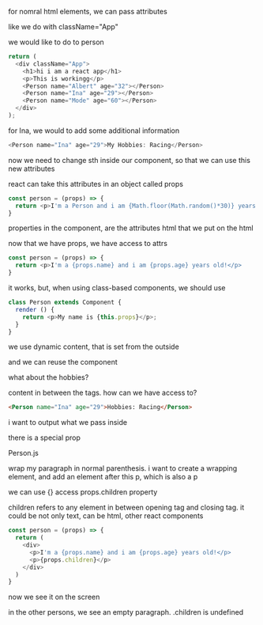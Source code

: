 for nomral html elements, we can pass attributes

like we do with className="App"

we would like to do to person

```js
return (
  <div className="App">
    <h1>hi i am a react app</h1>
    <p>This is workingg</p>
    <Person name="Albert" age="32"></Person>
    <Person name="Ina" age="29"></Person>
    <Person name="Mode" age="60"></Person>
  </div>
);
```

for Ina, we would to add some additional information

```js
<Person name="Ina" age="29">My Hobbies: Racing</Person>
```

now we need to change sth inside our component, so that we can use this new attributes

react can take this attributes in an object called props

```js
const person = (props) => {
  return <p>I'm a Person and i am {Math.floor(Math.random()*30)} years old!</p>
}
```

properties in the component, are the attributes html that we put on the html

now that we have props, we have access to attrs

```js
const person = (props) => {
  return <p>I'm a {props.name} and i am {props.age} years old!</p>
}
```

it works, but, when using class-based components, we should use

```js
class Person extends Component {
  render () {
    return <p>My name is {this.props}</p>;
  }
}
```

we use dynamic content, that is set from the outside

and we can reuse the component

what about the hobbies?

content in between the tags. how can we have access to?

```html
<Person name="Ina" age="29">Hobbies: Racing</Person>
```

i want to output what we pass inside

there is a special prop

Person.js

wrap my paragraph in normal parenthesis.
i want to create a wrapping element, and add an element after this p, which is also a p

we can use {} access props.children property

children refers to any element in between opening tag and closing tag. it could be not only text, can be html, other react components

```js
const person = (props) => {
  return (
    <div>
      <p>I'm a {props.name} and i am {props.age} years old!</p>
      <p>{props.children}</p>
    </div>
  )
}
```

now we see it on the screen

in the other persons, we see an empty paragraph. .children is undefined



































